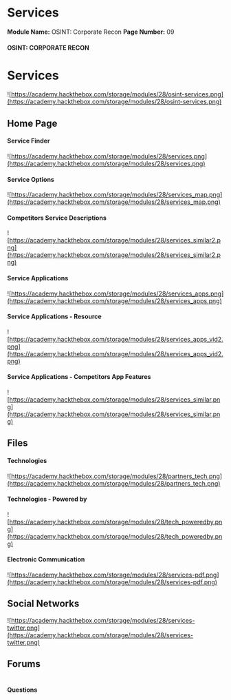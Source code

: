 <!--
 // Platform: Academy
// URL: https://academy.hackthebox.com/module/28/section/200
// Platform Version: V1
// Module ID: 28
// Module Name: OSINT: Corporate Recon
// Module Difficulty: Hard
// Section ID: 200
// Section Title: Services
// Page Title: OSINT: Corporate Recon
// Page Number: 09
-->

# Services

**Module Name:** OSINT: Corporate Recon **Page Number:** 09

#### OSINT: CORPORATE RECON

# Services

![https://academy.hackthebox.com/storage/modules/28/osint-services.png](https://academy.hackthebox.com/storage/modules/28/osint-services.png)

## Home Page

#### Service Finder

![https://academy.hackthebox.com/storage/modules/28/services.png](https://academy.hackthebox.com/storage/modules/28/services.png)

#### Service Options

![https://academy.hackthebox.com/storage/modules/28/services_map.png](https://academy.hackthebox.com/storage/modules/28/services_map.png)

#### Competitors Service Descriptions

![https://academy.hackthebox.com/storage/modules/28/services_similar2.png](https://academy.hackthebox.com/storage/modules/28/services_similar2.png)

#### Service Applications

![https://academy.hackthebox.com/storage/modules/28/services_apps.png](https://academy.hackthebox.com/storage/modules/28/services_apps.png)

#### Service Applications - Resource

![https://academy.hackthebox.com/storage/modules/28/services_apps_vid2.png](https://academy.hackthebox.com/storage/modules/28/services_apps_vid2.png)

#### Service Applications - Competitors App Features

![https://academy.hackthebox.com/storage/modules/28/services_similar.png](https://academy.hackthebox.com/storage/modules/28/services_similar.png)

## Files

#### Technologies

![https://academy.hackthebox.com/storage/modules/28/partners_tech.png](https://academy.hackthebox.com/storage/modules/28/partners_tech.png)

#### Technologies - Powered by

![https://academy.hackthebox.com/storage/modules/28/tech_poweredby.png](https://academy.hackthebox.com/storage/modules/28/tech_poweredby.png)

#### Electronic Communication

![https://academy.hackthebox.com/storage/modules/28/services-pdf.png](https://academy.hackthebox.com/storage/modules/28/services-pdf.png)

## Social Networks

![https://academy.hackthebox.com/storage/modules/28/services-twitter.png](https://academy.hackthebox.com/storage/modules/28/services-twitter.png)

## Forums

# 

# 

#### Questions

####